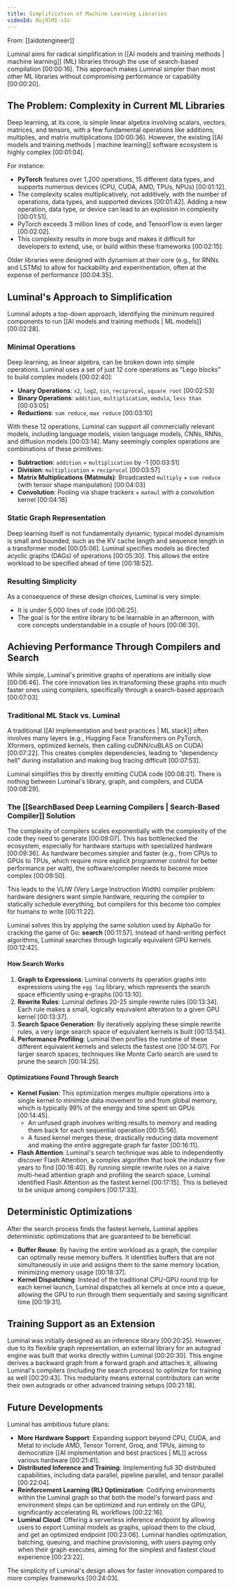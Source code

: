 ```yaml
---
title: Simplification of Machine Learning Libraries
videoId: 0uj9lMI-sIo
---
```


From: [[aidotengineer]] <br/> 

Luminal aims for radical simplification in [[AI models and training methods | machine learning]] (ML) libraries through the use of search-based compilation <a class="yt-timestamp" data-t="00:00:16">[00:00:16]</a>. This approach makes Luminal simpler than most other ML libraries without compromising performance or capability <a class="yt-timestamp" data-t="00:00:20">[00:00:20]</a>.

## The Problem: Complexity in Current ML Libraries
Deep learning, at its core, is simple linear algebra involving scalars, vectors, matrices, and tensors, with a few fundamental operations like additions, multiplies, and matrix multiplications <a class="yt-timestamp" data-t="00:00:36">[00:00:36]</a>. However, the existing [[AI models and training methods | machine learning]] software ecosystem is highly complex <a class="yt-timestamp" data-t="00:01:04">[00:01:04]</a>.

For instance:
*   **PyTorch** features over 1,200 operations, 15 different data types, and supports numerous devices (CPU, CUDA, AMD, TPUs, NPUs) <a class="yt-timestamp" data-t="00:01:12">[00:01:12]</a>.
*   The complexity scales multiplicatively, not additively, with the number of operations, data types, and supported devices <a class="yt-timestamp" data-t="00:01:42">[00:01:42]</a>. Adding a new operation, data type, or device can lead to an explosion in complexity <a class="yt-timestamp" data-t="00:01:51">[00:01:51]</a>.
*   PyTorch exceeds 3 million lines of code, and TensorFlow is even larger <a class="yt-timestamp" data-t="00:02:02">[00:02:02]</a>.
*   This complexity results in more bugs and makes it difficult for developers to extend, use, or build within these frameworks <a class="yt-timestamp" data-t="00:02:15">[00:02:15]</a>.

Older libraries were designed with dynamism at their core (e.g., for RNNs and LSTMs) to allow for hackability and experimentation, often at the expense of performance <a class="yt-timestamp" data-t="00:04:35">[00:04:35]</a>.

## Luminal's Approach to Simplification

Luminal adopts a top-down approach, identifying the minimum required components to run [[AI models and training methods | ML models]] <a class="yt-timestamp" data-t="00:02:28">[00:02:28]</a>.

### Minimal Operations
Deep learning, as linear algebra, can be broken down into simple operations. Luminal uses a set of just 12 core operations as "Lego blocks" to build complex models <a class="yt-timestamp" data-t="00:02:40">[00:02:40]</a>:
*   **Unary Operations**: `x2`, `log2`, `sin`, `reciprocal`, `square root` <a class="yt-timestamp" data-t="00:02:53">[00:02:53]</a>
*   **Binary Operations**: `addition`, `multiplication`, `modulo`, `less than` <a class="yt-timestamp" data-t="00:03:05">[00:03:05]</a>
*   **Reductions**: `sum reduce`, `max reduce` <a class="yt-timestamp" data-t="00:03:10">[00:03:10]</a>

With these 12 operations, Luminal can support all commercially relevant models, including language models, vision language models, CNNs, RNNs, and diffusion models <a class="yt-timestamp" data-t="00:03:14">[00:03:14]</a>. Many seemingly complex operations are combinations of these primitives:
*   **Subtraction**: `addition` + `multiplication` by -1 <a class="yt-timestamp" data-t="00:03:51">[00:03:51]</a>
*   **Division**: `multiplication` + `reciprocal` <a class="yt-timestamp" data-t="00:03:57">[00:03:57]</a>
*   **Matrix Multiplications (Matmuls)**: Broadcasted `multiply` + `sum reduce` (with tensor shape manipulation) <a class="yt-timestamp" data-t="00:04:03">[00:04:03]</a>
*   **Convolution**: Pooling via shape trackers + `matmul` with a convolution kernel <a class="yt-timestamp" data-t="00:04:18">[00:04:18]</a>

### Static Graph Representation
Deep learning itself is not fundamentally dynamic; typical model dynamism is small and bounded, such as the KV cache length and sequence length in a transformer model <a class="yt-timestamp" data-t="00:05:06">[00:05:06]</a>. Luminal specifies models as directed acyclic graphs (DAGs) of operations <a class="yt-timestamp" data-t="00:05:30">[00:05:30]</a>. This allows the entire workload to be specified ahead of time <a class="yt-timestamp" data-t="00:18:52">[00:18:52]</a>.

### Resulting Simplicity
As a consequence of these design choices, Luminal is very simple:
*   It is under 5,000 lines of code <a class="yt-timestamp" data-t="00:06:25">[00:06:25]</a>.
*   The goal is for the entire library to be learnable in an afternoon, with core concepts understandable in a couple of hours <a class="yt-timestamp" data-t="00:06:30">[00:06:30]</a>.

## Achieving Performance Through Compilers and Search

While simple, Luminal's primitive graphs of operations are initially slow <a class="yt-timestamp" data-t="00:06:46">[00:06:46]</a>. The core innovation lies in transforming these graphs into much faster ones using compilers, specifically through a search-based approach <a class="yt-timestamp" data-t="00:07:03">[00:07:03]</a>.

### Traditional ML Stack vs. Luminal
A traditional [[AI implementation and best practices | ML stack]] often involves many layers (e.g., Hugging Face Transformers on PyTorch, Xformers, optimized kernels, then calling cuDNN/cuBLAS on CUDA) <a class="yt-timestamp" data-t="00:07:22">[00:07:22]</a>. This creates complex dependencies, leading to "dependency hell" during installation and making bug tracing difficult <a class="yt-timestamp" data-t="00:07:53">[00:07:53]</a>.

Luminal simplifies this by directly emitting CUDA code <a class="yt-timestamp" data-t="00:08:21">[00:08:21]</a>. There is nothing between Luminal's library, graph, and compilers, and CUDA <a class="yt-timestamp" data-t="00:08:29">[00:08:29]</a>.

### The [[SearchBased Deep Learning Compilers | Search-Based Compiler]] Solution
The complexity of compilers scales exponentially with the complexity of the code they need to generate <a class="yt-timestamp" data-t="00:09:07">[00:09:07]</a>. This has bottlenecked the ecosystem, especially for hardware startups with specialized hardware <a class="yt-timestamp" data-t="00:09:36">[00:09:36]</a>. As hardware becomes simpler and faster (e.g., from CPUs to GPUs to TPUs, which require more explicit programmer control for better performance per watt), the software/compiler needs to become more complex <a class="yt-timestamp" data-t="00:09:50">[00:09:50]</a>.

This leads to the VLIW (Very Large Instruction Width) compiler problem: hardware designers want simple hardware, requiring the compiler to statically schedule everything, but compilers for this become too complex for humans to write <a class="yt-timestamp" data-t="00:11:22">[00:11:22]</a>.

Luminal solves this by applying the same solution used by AlphaGo for cracking the game of Go: **search** <a class="yt-timestamp" data-t="00:11:57">[00:11:57]</a>. Instead of hand-writing perfect algorithms, Luminal searches through logically equivalent GPU kernels <a class="yt-timestamp" data-t="00:12:42">[00:12:42]</a>.

#### How Search Works
1.  **Graph to Expressions**: Luminal converts its operation graphs into expressions using the `egg log` library, which represents the search space efficiently using e-graphs <a class="yt-timestamp" data-t="00:13:10">[00:13:10]</a>.
2.  **Rewrite Rules**: Luminal defines 20-25 simple rewrite rules <a class="yt-timestamp" data-t="00:13:34">[00:13:34]</a>. Each rule makes a small, logically equivalent alteration to a given GPU kernel <a class="yt-timestamp" data-t="00:13:37">[00:13:37]</a>.
3.  **Search Space Generation**: By iteratively applying these simple rewrite rules, a very large search space of equivalent kernels is built <a class="yt-timestamp" data-t="00:13:54">[00:13:54]</a>.
4.  **Performance Profiling**: Luminal then profiles the runtime of these different equivalent kernels and selects the fastest one <a class="yt-timestamp" data-t="00:14:07">[00:14:07]</a>. For larger search spaces, techniques like Monte Carlo search are used to prune the search <a class="yt-timestamp" data-t="00:14:25">[00:14:25]</a>.

#### Optimizations Found Through Search
*   **Kernel Fusion**: This optimization merges multiple operations into a single kernel to minimize data movement to and from global memory, which is typically 99% of the energy and time spent on GPUs <a class="yt-timestamp" data-t="00:14:45">[00:14:45]</a>.
    *   An unfused graph involves writing results to memory and reading them back for each sequential operation <a class="yt-timestamp" data-t="00:15:56">[00:15:56]</a>.
    *   A fused kernel merges these, drastically reducing data movement and making the entire aggregate graph far faster <a class="yt-timestamp" data-t="00:16:11">[00:16:11]</a>.
*   **Flash Attention**: Luminal's search technique was able to independently discover Flash Attention, a complex algorithm that took the industry five years to find <a class="yt-timestamp" data-t="00:16:40">[00:16:40]</a>. By running simple rewrite rules on a naive multi-head attention graph and profiling the search space, Luminal identified Flash Attention as the fastest kernel <a class="yt-timestamp" data-t="00:17:15">[00:17:15]</a>. This is believed to be unique among compilers <a class="yt-timestamp" data-t="00:17:33">[00:17:33]</a>.

## Deterministic Optimizations

After the search process finds the fastest kernels, Luminal applies deterministic optimizations that are guaranteed to be beneficial:
*   **Buffer Reuse**: By having the entire workload as a graph, the compiler can optimally reuse memory buffers. It identifies buffers that are not simultaneously in use and assigns them to the same memory location, minimizing memory usage <a class="yt-timestamp" data-t="00:18:37">[00:18:37]</a>.
*   **Kernel Dispatching**: Instead of the traditional CPU-GPU round trip for each kernel launch, Luminal dispatches all kernels at once into a queue, allowing the GPU to run through them sequentially and saving significant time <a class="yt-timestamp" data-t="00:19:31">[00:19:31]</a>.

## Training Support as an Extension

Luminal was initially designed as an inference library <a class="yt-timestamp" data-t="00:20:25">[00:20:25]</a>. However, due to its flexible graph representation, an external library for an autograd engine was built that works directly within Luminal <a class="yt-timestamp" data-t="00:20:30">[00:20:30]</a>. This engine derives a backward graph from a forward graph and attaches it, allowing Luminal's compilers (including the search process) to optimize for training as well <a class="yt-timestamp" data-t="00:20:43">[00:20:43]</a>. This modularity means external contributors can write their own autograds or other advanced training setups <a class="yt-timestamp" data-t="00:21:18">[00:21:18]</a>.

## Future Developments

Luminal has ambitious future plans:
*   **More Hardware Support**: Expanding support beyond CPU, CUDA, and Metal to include AMD, Tensor Torrent, Groq, and TPUs, aiming to democratize [[AI implementation and best practices | ML]] across various hardware <a class="yt-timestamp" data-t="00:21:41">[00:21:41]</a>.
*   **Distributed Inference and Training**: Implementing full 3D distributed capabilities, including data parallel, pipeline parallel, and tensor parallel <a class="yt-timestamp" data-t="00:22:04">[00:22:04]</a>.
*   **Reinforcement Learning (RL) Optimization**: Codifying environments within the Luminal graph so that both the model's forward pass and environment steps can be optimized and run entirely on the GPU, significantly accelerating RL workflows <a class="yt-timestamp" data-t="00:22:16">[00:22:16]</a>.
*   **Luminal Cloud**: Offering a serverless inference endpoint by allowing users to export Luminal models as graphs, upload them to the cloud, and get an optimized endpoint <a class="yt-timestamp" data-t="00:23:06">[00:23:06]</a>. Luminal handles optimization, batching, queuing, and machine provisioning, with users paying only when their graph executes, aiming for the simplest and fastest cloud experience <a class="yt-timestamp" data-t="00:23:22">[00:23:22]</a>.

The simplicity of Luminal's design allows for faster innovation compared to more complex frameworks <a class="yt-timestamp" data-t="00:24:03">[00:24:03]</a>.